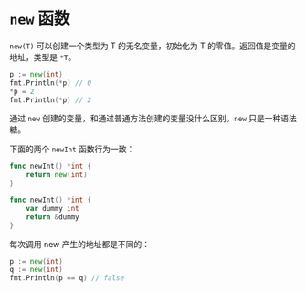 # `new` 函数

`new(T)` 可以创建一个类型为 T 的无名变量，初始化为 T 的零值。返回值是变量的地址，类型是 `*T`。

```go
p := new(int)
fmt.Println(*p) // 0
*p = 2
fmt.Println(*p) // 2
```

通过 `new` 创建的变量，和通过普通方法创建的变量没什么区别。`new` 只是一种语法糖。

下面的两个 `newInt` 函数行为一致：

```go
func newInt() *int {
    return new(int)
}

func newInt() *int {
    var dummy int
    return &dummy
}
```

每次调用 new 产生的地址都是不同的：

```go
p := new(int)
q := new(int)
fmt.Println(p == q) // false
```